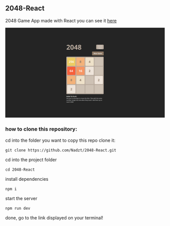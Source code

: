 ## 2048-React
2048 Game App made with React
you can see it [here](https://2048-react-xi.vercel.app/)

![screenshot](https://github.com/Nadzt/2048-React/blob/main/images/2048.png)

### how to clone this repository:

cd into the folder you want to copy this repo
clone it:

    git clone https://github.com/Nadzt/2048-React.git
cd into the project folder

    cd 2048-React
install dependencies

    npm i
start the server

    npm run dev
done, go to the link displayed on your terminal!
